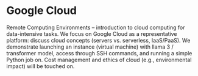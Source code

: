 # Google Cloud

Remote Computing Environments – introduction to cloud computing for data-intensive tasks. We focus on Google Cloud as a representative platform: discuss cloud concepts (servers vs. serverless, IaaS/PaaS). We demonstrate launching an instance (virtual machine) with llama 3 / transformer model, access through SSH commands, and running a simple Python job on. Cost management and ethics of cloud (e.g., environmental impact) will be touched on.

